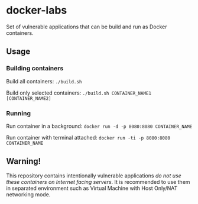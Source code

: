 # docker-labs

Set of vulnerable applications that can be build and run as Docker containers.

## Usage

### Building containers

Build all containers: `./build.sh`

Build only selected containers: `./build.sh CONTAINER_NAME1 [CONTAINER_NAME2]`

### Running

Run container in a background: `docker run -d -p 8080:8080 CONTAINER_NAME`

Run container with terminal attached: `docker run -ti -p 8080:8080 CONTAINER_NAME`

## Warning!

This repository contains intentionally vulnerable applications *do not use these containers on Internet facing servers*. It is recommended to use them in separated  environment such as Virtual Machine with Host Only/NAT networking mode.

